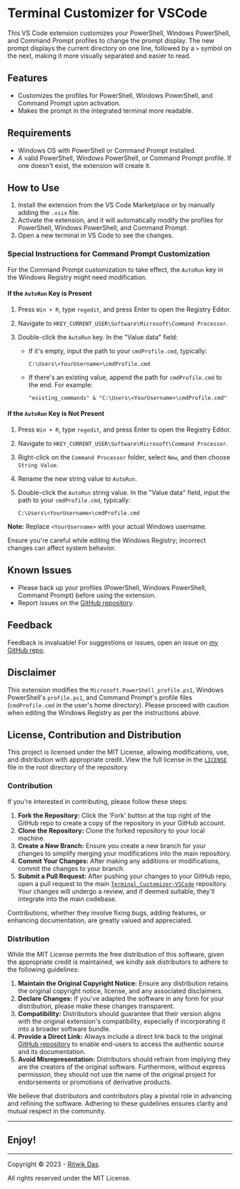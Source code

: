 # Terminal Customizer for VSCode

This VS Code extension customizes your PowerShell, Windows PowerShell, and Command Prompt profiles to change the prompt display. The new prompt displays the current directory on one line, followed by a `>` symbol on the next, making it more visually separated and easier to read.

## Features

- Customizes the profiles for PowerShell, Windows PowerShell, and Command Prompt upon activation.
- Makes the prompt in the integrated terminal more readable.

## Requirements

- Windows OS with PowerShell or Command Prompt installed.
- A valid PowerShell, Windows PowerShell, or Command Prompt profile. If one doesn't exist, the extension will create it.

## How to Use

1. Install the extension from the VS Code Marketplace or by manually adding the `.vsix` file.
2. Activate the extension, and it will automatically modify the profiles for PowerShell, Windows PowerShell, and Command Prompt.
3. Open a new terminal in VS Code to see the changes.

### Special Instructions for Command Prompt Customization

For the Command Prompt customization to take effect, the `AutoRun` key in the Windows Registry might need modification.

#### If the `AutoRun` Key is Present

1. Press `Win + R`, type `regedit`, and press Enter to open the Registry Editor.
2. Navigate to `HKEY_CURRENT_USER\Software\Microsoft\Command Processor`.
3. Double-click the `AutoRun` key. In the "Value data" field:

   - If it's empty, input the path to your `cmdProfile.cmd`, typically:

     ```
     C:\Users\<YourUsername>\cmdProfile.cmd
     ```

   - If there's an existing value, append the path for `cmdProfile.cmd` to the end. For example:

     ```
     "existing_commands" & "C:\Users\<YourUsername>\cmdProfile.cmd"
     ```

#### If the `AutoRun` Key is Not Present

1. Press `Win + R`, type `regedit`, and press Enter to open the Registry Editor.
2. Navigate to `HKEY_CURRENT_USER\Software\Microsoft\Command Processor`.
3. Right-click on the `Command Processor` folder, select `New`, and then choose `String Value`.
4. Rename the new string value to `AutoRun`.
5. Double-click the `AutoRun` string value. In the "Value data" field, input the path to your `cmdProfile.cmd`, typically:

   ```
   C:\Users\<YourUsername>\cmdProfile.cmd
   ```

**Note:** Replace `<YourUsername>` with your actual Windows username.

Ensure you're careful while editing the Windows Registry; incorrect changes can affect system behavior.

## Known Issues

- Please back up your profiles (PowerShell, Windows PowerShell, Command Prompt) before using the extension.
- Report issues on the [GitHub repository](https://github.com/riCatwik/Terminal_Customizer-VSCode).

## Feedback

Feedback is invaluable! For suggestions or issues, open an issue on [my GitHub repo](https://github.com/riCatwik/Terminal_Customizer-VSCode).

## Disclaimer

This extension modifies the `Microsoft.PowerShell_profile.ps1`, Windows PowerShell's `profile.ps1`, and Command Prompt's profile files (`cmdProfile.cmd` in the user's home directory). Please proceed with caution when editing the Windows Registry as per the instructions above.

## License, Contribution and Distribution

This project is licensed under the MIT License, allowing modifications, use, and distribution with appropriate credit. View the full license in the [`LICENSE`](https://marketplace.visualstudio.com/items/ritwikdas.terminalcustomizer-vscode/license) file in the root directory of the repository.

### Contribution

If you're interested in contributing, please follow these steps:

1. **Fork the Repository:** Click the 'Fork' button at the top right of the GitHub repo to create a copy of the repository in your GitHub account.
2. **Clone the Repository:** Clone the forked repository to your local machine.
3. **Create a New Branch:** Ensure you create a new branch for your changes to simplify merging your modifications into the main repository.
4. **Commit Your Changes:** After making any additions or modifications, commit the changes to your branch.
5. **Submit a Pull Request:** After pushing your changes to your GitHub repo, open a pull request to the main [`Terminal_Customizer-VSCode`](https://github.com/riCatwik/Terminal_Customizer-VSCode) repository. Your changes will undergo a review, and if deemed suitable, they'll integrate into the main codebase.

Contributions, whether they involve fixing bugs, adding features, or enhancing documentation, are greatly valued and appreciated.

### Distribution

While the MIT License permits the free distribution of this software, given the appropriate credit is maintained, we kindly ask distributors to adhere to the following guidelines:

1. **Maintain the Original Copyright Notice:** Ensure any distribution retains the original copyright notice, license, and any associated disclaimers.
2. **Declare Changes:** If you've adapted the software in any form for your distribution, please make these changes transparent.
3. **Compatibility:** Distributors should guarantee that their version aligns with the original extension's compatibility, especially if incorporating it into a broader software bundle.
4. **Provide a Direct Link:** Always include a direct link back to the original [GitHub repository](https://github.com/riCatwik/Terminal_Customizer-VSCode) to enable end-users to access the authentic source and its documentation.
5. **Avoid Misrepresentation:** Distributors should refrain from implying they are the creators of the original software. Furthermore, without express permission, they should not use the name of the original project for endorsements or promotions of derivative products.

We believe that distributors and contributors play a pivotal role in advancing and refining the software. Adhering to these guidelines ensures clarity and mutual respect in the community.

---

## **Enjoy!**

---

Copyright © 2023 - [Ritwik Das](https://ritwikdas.gitlab.io).

All rights reserved under the MIT License.
